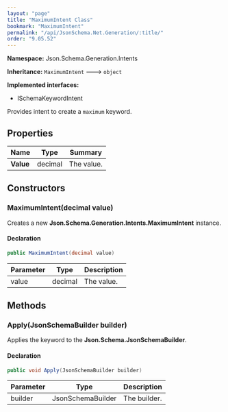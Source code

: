```yaml
---
layout: "page"
title: "MaximumIntent Class"
bookmark: "MaximumIntent"
permalink: "/api/JsonSchema.Net.Generation/:title/"
order: "9.05.52"
---
```

**Namespace:** Json.Schema.Generation.Intents

**Inheritance:**
`MaximumIntent`
 🡒 
`object`

**Implemented interfaces:**

- ISchemaKeywordIntent

Provides intent to create a `maximum` keyword.

## Properties

| Name | Type | Summary |
|---|---|---|
| **Value** | decimal | The value. |
## Constructors

### MaximumIntent(decimal value)

Creates a new **Json.Schema.Generation.Intents.MaximumIntent** instance.

#### Declaration

```c#
public MaximumIntent(decimal value)
```
| Parameter | Type | Description |
|---|---|---|
| value | decimal | The value. |

## Methods

### Apply(JsonSchemaBuilder builder)

Applies the keyword to the **Json.Schema.JsonSchemaBuilder**.

#### Declaration

```c#
public void Apply(JsonSchemaBuilder builder)
```
| Parameter | Type | Description |
|---|---|---|
| builder | JsonSchemaBuilder | The builder. |

